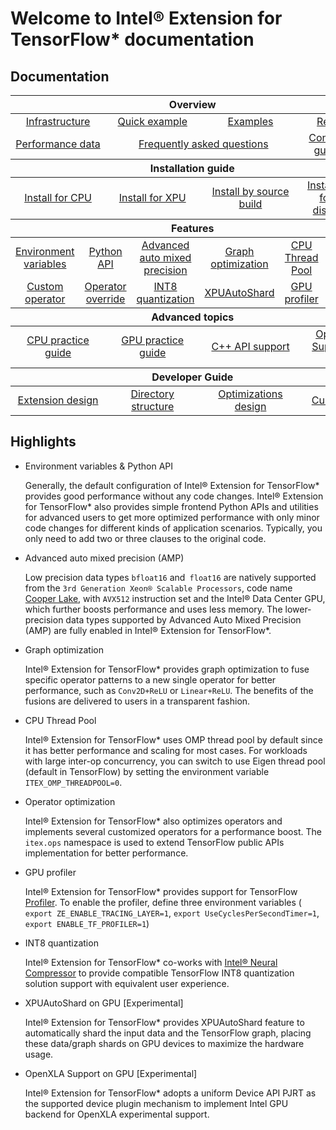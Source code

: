# Welcome to Intel® Extension for TensorFlow* documentation


## Documentation

<table class="docutils">
  <thead>
  <tr>
    <th colspan="12">Overview</th>
  </tr>
  </thead>
  <tbody>
    <tr>
      <td colspan="3" align="center"><a href="guide/infrastructure.md">Infrastructure</a></td>
      <td colspan="3" align="center"><a href="../examples/quick_example.md">Quick example</a></td>
      <td colspan="3" align="center"><a href="../examples">Examples</a></td>
      <td colspan="3" align="center"><a href="community/releases.md">Releases</a></td>
    </tr>
    <tr>
      <td colspan="3" align="center"><a href="guide/performance.md">Performance data</a></td>
      <td colspan="6" align="center"><a href="guide/FAQ.md">Frequently asked questions</a></td>
      <td colspan="3" align="center"><a href="community/contributing.md">Contributing guidelines</a></td>
    </tr>
  </tbody>
  <thead>
  <tr>
    <th colspan="12">Installation guide</th>
  </tr>
  </thead>
  <tbody>
    <tr>
      <td colspan="3" align="center"><a href="install/install_for_cpu.md">Install for CPU</a></td>
      <td colspan="3" align="center"><a href="install/install_for_xpu.md">Install for XPU</a></td>
      <td colspan="3" align="center"><a href="install/how_to_build.md">Install by source build</a></td>
	  <td colspan="3" align="center"><a href="install/experimental/install_for_gpu_conda.md">Install Conda for GPU distributed</a></td>
    </tr>
  </tbody>
  <thead>
    <tr>
      <th colspan="12">Features</th>
    </tr>
  </thead>
  <tbody>
    <tr>
        <td colspan="2" align="center"><a href="guide/environment_variables.md">Environment variables</a></td>
	<td colspan="2" align="center"><a href="guide/python_api.md">Python API</a></td>
        <td colspan="2" align="center"><a href="guide/advanced_auto_mixed_precision.md">Advanced auto mixed precision</a></td>
        <td colspan="2" align="center"><a href="guide/itex_fusion.md">Graph optimization</a></td>
        <td colspan="2" align="center"><a href="guide/threadpool.md">CPU Thread Pool</a></td>
	<td colspan="2" align="center"><a href="guide/weight_prepack.md">Weight prepack</a></td>
    </tr>
    <tr>
    	<td colspan="2" align="center"><a href="guide/itex_ops.md">Custom operator</a></td>
	<td colspan="2" align="center"><a href="guide/itex_ops_override.md">Operator override</a></td>
	<td colspan="2" align="center"><a href="guide/INT8_quantization.md">INT8 quantization</a></td>
	<td colspan="2" align="center"><a href="guide/XPUAutoShard.md">XPUAutoShard</a></td>
        <td colspan="2" align="center"><a href="guide/how_to_enable_profiler.md">GPU profiler</a></td>
	<td colspan="2" align="center"><a href="guide/launch.md">CPU launcher</a></td>
    </tr>
  </tbody>
  <thead>
      <tr>
        <th colspan="12">Advanced topics</th>
      </tr>
  </thead>
  <tbody>
      <tr>
        <td colspan="3" align="center"><a href="guide/practice_guide.md#cpu-practice-guide">CPU practice guide</a></td>
        <td colspan="3" align="center"><a href="guide/practice_guide.md#gpu-practice-guide">GPU practice guide</a></td>
        <td colspan="3" align="center"><a href="install/install_for_cpp.md">C++ API support</a></td>
        <td colspan="3" align="center"><a href="guide/OpenXLA_Support_on_GPU.md">OpenXLA Support on GPU</a></td>
      </tr>
  </tbody>
    <thead>
      <tr>
        <th colspan="12">Developer Guide</th>
      </tr>
  </thead>
  <tbody>
      <tr>
          <td colspan="3" align="center"><a href="design/extension_design.md">Extension design</a></td>
	  <td colspan="3" align="center"><a href="design/directory_structure.md">Directory structure</a></td>
	  <td colspan="3" align="center"><a href="design/optimization/README.md">Optimizations design</a></td>
          <td colspan="3" align="center"><a href="design/how_to_write_custom_op.md">Custom Op</a></td>
      </tr>
  </tbody>
</table>


## Highlights

* Environment variables & Python API

  Generally, the default configuration of Intel® Extension for TensorFlow\* provides good performance without any code changes. 
  Intel® Extension for TensorFlow\* also provides simple frontend Python APIs and utilities for advanced users to get more optimized performance with only minor code changes for different kinds of application scenarios. Typically, you only need to add two or three clauses to the original code.

* Advanced auto mixed precision (AMP)

  Low precision data types `bfloat16` and` float16` are natively supported from the `3rd Generation Xeon® Scalable Processors`, code name [Cooper Lake](https://ark.intel.com/content/www/us/en/ark/products/series/204098/3rd-generation-intel-xeon-scalable-processors.html),  with `AVX512` instruction set and the Intel® Data Center GPU, which further boosts performance and uses less memory. The lower-precision data types supported by Advanced Auto Mixed Precision (AMP) are fully enabled in Intel® Extension for TensorFlow*.

* Graph optimization

  Intel® Extension for TensorFlow\* provides graph optimization to fuse specific operator patterns to a new single operator for better performance, such as `Conv2D+ReLU` or `Linear+ReLU`.  The benefits of the fusions are delivered to users in a transparent fashion.

* CPU Thread Pool

  Intel® Extension for TensorFlow\* uses OMP thread pool by default since it has better performance and scaling for most cases. For workloads with large inter-op concurrency, you can switch to use Eigen thread pool (default in TensorFlow) by setting the environment variable `ITEX_OMP_THREADPOOL=0`.

* Operator optimization

  Intel® Extension for TensorFlow\* also optimizes operators and implements several customized operators for a performance boost. The `itex.ops` namespace is used to extend TensorFlow public APIs implementation for better performance.

* GPU profiler

  Intel® Extension for TensorFlow\* provides support for TensorFlow [Profiler](https://www.tensorflow.org/guide/profiler). To enable the profiler, define three environment variables ( `export ZE_ENABLE_TRACING_LAYER=1`, `export UseCyclesPerSecondTimer=1`, `export ENABLE_TF_PROFILER=1`)

* INT8 quantization

  Intel® Extension for TensorFlow* co-works with [Intel® Neural Compressor](https://github.com/intel/neural-compressor) to provide compatible TensorFlow INT8 quantization solution support with equivalent user experience.

* XPUAutoShard on GPU [Experimental]

  Intel® Extension for TensorFlow\* provides XPUAutoShard feature to automatically shard the input data and the TensorFlow graph, placing these data/graph shards on GPU devices to maximize the hardware usage.

* OpenXLA Support on GPU [Experimental]

  Intel® Extension for TensorFlow\* adopts a uniform Device API PJRT as the supported device plugin mechanism to implement Intel GPU backend for OpenXLA experimental support.
